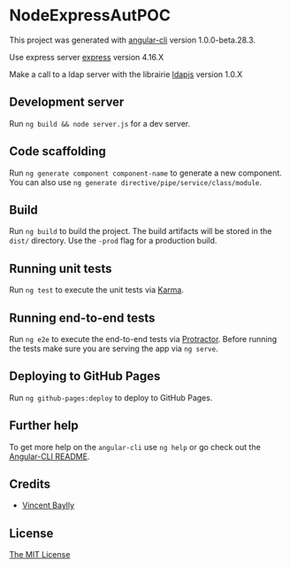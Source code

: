 # NodeExpressAutPOC

This project was generated with [angular-cli](https://github.com/angular/angular-cli) version 1.0.0-beta.28.3.

Use express server [express](https://github.com/expressjs/express) version 4.16.X

Make a call to a ldap server with the librairie [ldapjs](https://github.com/mcavage/node-ldapjs) version 1.0.X

## Development server
Run `ng build && node server.js` for a dev server.

## Code scaffolding

Run `ng generate component component-name` to generate a new component. You can also use `ng generate directive/pipe/service/class/module`.

## Build

Run `ng build` to build the project. The build artifacts will be stored in the `dist/` directory. Use the `-prod` flag for a production build.

## Running unit tests

Run `ng test` to execute the unit tests via [Karma](https://karma-runner.github.io).

## Running end-to-end tests

Run `ng e2e` to execute the end-to-end tests via [Protractor](http://www.protractortest.org/).
Before running the tests make sure you are serving the app via `ng serve`.

## Deploying to GitHub Pages

Run `ng github-pages:deploy` to deploy to GitHub Pages.

## Further help

To get more help on the `angular-cli` use `ng help` or go check out the [Angular-CLI README](https://github.com/angular/angular-cli/blob/master/README.md).

## Credits

  - [Vincent Baylly](https://github.com/vincentBaylly)

## License

[The MIT License](http://opensource.org/licenses/MIT)
